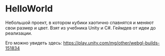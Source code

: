 # HelloWorld
Небольшой проект, в котором кубики хаотично спавнятся и меняют свои размер и цвет. Взят из учебника Unity и C#. Геймдев от идеи до реализации.

Его можно увидеть здесь:
https://play.unity.com/mg/other/webgl-builds-151834
